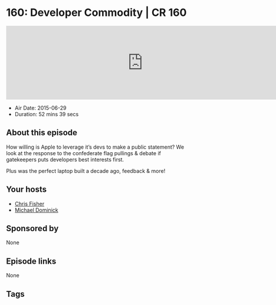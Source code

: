 # 160: Developer Commodity | CR 160

<iframe src="https://player.fireside.fm/v2/MLf2ZzhC+Nn47g17y?theme=dark" width="740" height="200" frameborder="0" scrolling="no"></iframe>

* Air Date: 2015-06-29
* Duration: 52 mins 39 secs

## About this episode

How willing is Apple to leverage it’s devs to make a public statement? We look at the response to the confederate flag pullings & debate if gatekeepers puts developers best interests first.

Plus was the perfect laptop built a decade ago, feedback & more!

## Your hosts
* [Chris Fisher](https://coder.show/hosts/chrislas)
* [Michael Dominick](https://coder.show/hosts/michael)

## Sponsored by

None



## Episode links

None



## Tags


